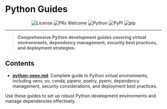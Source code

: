 # Python Guides

<p align="center">
  <img src="https://img.shields.io/github/license/darinz/Dev-DS-Guides?style=flat-square" alt="License" />
  <img src="https://img.shields.io/badge/PRs-welcome-brightgreen?style=flat-square" alt="PRs Welcome" />
  <img src="https://img.shields.io/badge/Python-3776AB?style=flat-square&logo=python&logoColor=white" alt="Python" />
  <img src="https://img.shields.io/badge/PyPI-3775A9?style=flat-square&logo=pypi&logoColor=white" alt="PyPI" />
  <img src="https://img.shields.io/badge/pip-3775A9?style=flat-square&logo=pypi&logoColor=white" alt="pip" />
</p>

---

> **Comprehensive Python development guides covering virtual environments, dependency management, security best practices, and deployment strategies.**

## Contents

- **[python-venv.md](python-venv.md)**: Complete guide to Python virtual environments, including venv, uv, conda, pipenv, poetry, pyenv, dependency management, security considerations, and deployment best practices.

Use these guides to set up robust Python development environments and manage dependencies effectively. 